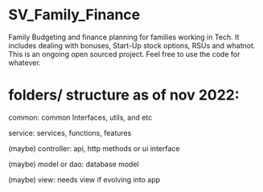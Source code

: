 # SV_Family_Finance
Family Budgeting and finance planning for families working in Tech. It includes dealing with bonuses, Start-Up stock options, RSUs and whatnot. This is an ongoing open sourced project. Feel free to use the code for whatever.


# folders/ structure as of nov 2022:
common: common Interfaces, utils, and etc

service: services, functions, features

(maybe) controller: api, http methods or ui interface

(maybe) model or dao: database model

(maybe) view: needs view if evolving into app 
